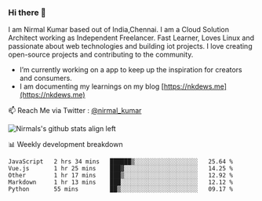 ### Hi there 👋

 I am Nirmal Kumar based out of India,Chennai. I am a Cloud Solution Architect working as Independent Freelancer. Fast Learner, Loves Linux and passionate about web technologies and building iot projects. I love creating open-source projects and contributing to the community.

- I’m currently working on a app to keep up the inspiration for creators and consumers.
- I am documenting my learnings on my blog [https://nkdews.me](https://nkdews.me)

📫 Reach Me via  Twitter : [@nirmal_kumar](https://twitter.com/nirmal_kumar)

![Nirmals's github stats align left](https://github-readme-stats.vercel.app/api?username=nk-gears&show_icons=true)


📊 Weekly development breakdown

<!--START_SECTION:waka-->
```text
JavaScript   2 hrs 34 mins   ██████▒░░░░░░░░░░░░░░░░░░   25.64 % 
Vue.js       1 hr 25 mins    ███▓░░░░░░░░░░░░░░░░░░░░░   14.25 % 
Other        1 hr 17 mins    ███▒░░░░░░░░░░░░░░░░░░░░░   12.92 % 
Markdown     1 hr 13 mins    ███░░░░░░░░░░░░░░░░░░░░░░   12.12 % 
Python       55 mins         ██▒░░░░░░░░░░░░░░░░░░░░░░   09.17 % 
```
<!--END_SECTION:waka-->


